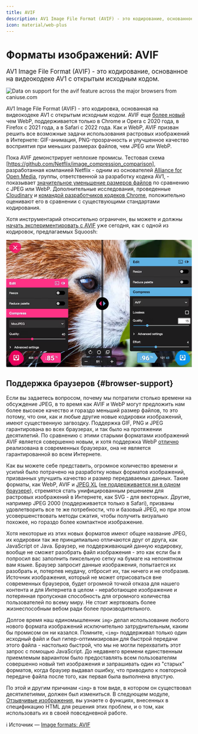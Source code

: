 ```yaml
---
title: AVIF
description: AV1 Image File Format (AVIF) - это кодирование, основанное на видеокодеке AV1 с открытым исходным кодом.
icon: material/web-plus
---
```


# Форматы изображений: AVIF

<big>AV1 Image File Format (AVIF) - это кодирование, основанное на видеокодеке AV1 с открытым исходным кодом.</big>

<p class="ciu_embed" data-feature="avif" data-periods="future_1,current,past_1,past_2" data-accessible-colours="false">
<picture>
<source type="image/webp" srcset="https://caniuse.bitsofco.de/image/avif.webp">
<source type="image/png" srcset="https://caniuse.bitsofco.de/image/avif.png">
<img src="https://caniuse.bitsofco.de/image/avif.jpg" alt="Data on support for the avif feature across the major browsers from caniuse.com">
</picture>
</p>

AV1 Image File Format (AVIF) - это кодировка, основанная на видеокодеке AV1 с открытым исходным кодом. AVIF еще [более новый](https://caniuse.com/avif) чем WebP, поддерживается только в Chrome и Opera с 2020 года, в Firefox с 2021 года, а в Safari с 2022 года. Как и WebP, AVIF призван решить все возможные задачи использования растровых изображений в Интернете: GIF-анимация, PNG-прозрачность и улучшенное качество восприятия при меньших размерах файлов, чем JPEG или WebP.

Пока AVIF демонстрирует неплохие промисы. Тестовая схема [https://github.com/Netflix/image_compression_comparison], разработанная компанией Netflix - одним из основателей [Alliance for Open Media](https://aomedia.org/), группы, ответственной за разработку кодека AV1, - показывает [значительное уменьшение размеров файлов](https://netflixtechblog.com/avif-for-next-generation-image-coding-b1d75675fe4) по сравнению с JPEG или WebP. Дополнительные исследования, проведенные [Cloudinary](https://cloudinary.com/blog/contemplating-codec-comparisons) и [командой разработчиков кодеков Chrome](https://storage.googleapis.com/avif-comparison/index.html), положительно оценивают его в сравнении с существующими стандартами кодирования.

Хотя инструментарий относительно ограничен, вы можете и должны [начать экспериментировать с AVIF](https://jakearchibald.com/2020/avif-has-landed/) уже сегодня, как с одной из кодировок, предлагаемых Squoosh:

![Снимок экрана Squoosh, показывающий настройки сжатия AVIF.](avif-1.png)

## Поддержка браузеров {#browser-support}

Если вы задаетесь вопросом, почему мы потратили столько времени на обсуждение JPEG, в то время как AVIF и WebP могут предложить нам более высокое качество и гораздо меньший размер файлов, то это потому, что они, как и любые другие новые кодировки изображений, имеют существенную загвоздку. Поддержка GIF, PNG и JPEG гарантирована во всех браузерах, и так было на протяжении десятилетий. По сравнению с этими старыми форматами изображений AVIF является совершенно новым, и хотя поддержка WebP [отлично](https://caniuse.com/?search=webp) реализована в современных браузерах, она не является гарантированной во всем Интернете.

Как вы можете себе представить, огромное количество времени и усилий было потрачено на разработку новых форматов изображений, призванных улучшить качество и размер передаваемых данных. Такие форматы, как WebP, AVIF и [JPEG XL](https://jpeg.org/jpegxl/) ([не поддерживается ни в одном браузере](https://caniuse.com/jpegxl)), стремятся стать унифицированным решением для растровых изображений в Интернете, как SVG - для векторных. Другие, например JPEG 2000 (поддерживается только в Safari), призваны удовлетворить все те же потребности, что и базовый JPEG, но при этом усовершенствовать методы сжатия, чтобы получить визуально похожее, но гораздо более компактное изображение.

Хотя некоторые из этих новых форматов имеют общее название JPEG, их кодировки так же принципиально отличаются друг от друга, как JavaScript от Java. Браузер, не поддерживающий данную кодировку, вообще не сможет разобрать файл изображения - это как если бы я попросил вас заполнить пиксельную сетку на бумаге на непонятном вам языке. Браузер запросит данные изображения, попытается их разобрать и, потерпев неудачу, отбросит их, так ничего и не отобразив. Источник изображения, который не может отрисоваться вне современных браузеров, будет огромной точкой отказа для нашего контента и для Интернета в целом - неработающее изображение и потерянная пропускная способность для огромного количества пользователей по всему миру. Не стоит жертвовать более жизнеспособным вебом ради более производительного.

Долгое время наш единомышленник `img>` делал использование любого нового формата изображений исключительно затруднительным, каким бы промисом он ни казался. Помните, `<img>` поддерживал только один исходный файл и был гипер-оптимизирован для быстрой передачи этого файла - настолько быстрой, что мы не могли перехватить этот запрос с помощью JavaScript. До недавнего времени единственным приемлемым вариантом было предоставлять всем пользователям совершенно новый тип изображения и запрашивать один из "старых" форматов, когда браузер выдавал ошибку, что приводило к повторной передаче файла после того, как первая была выполнена впустую.

По этой и другим причинам `<img>` в том виде, в котором он существовал десятилетиями, должен был измениться. В следующем модуле, [Отзывчивые изображения](responsive-images.md), вы узнаете о функциях, внесенных в спецификацию HTML для решения этих проблем, и о том, как использовать их в своей повседневной работе.

:information_source: Источник &mdash; [Image formats: AVIF](https://web.dev/learn/images/avif/)

